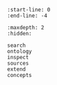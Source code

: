 ```{include} ../README.md
:start-line: 0
:end-line: -4
```

```{toctree}
:maxdepth: 2
:hidden:

search
ontology
inspect
sources
extend
concepts
```
